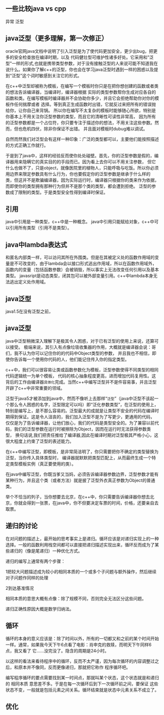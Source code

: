 ## 一些比较java vs cpp
  
  异常
  泛型

## java泛型（更多理解，第一次修正）
  
  oracle官网java文档中说明了引入泛型是为了使代码更加安全，更少出bug，把更多的安全检查放在编译时期，以及
  代码健壮型可维护性诸多好处。它采用和"泛型"一样的形式,也就是携带类型参数，对于没有接触泛型的人来说可能不知道我在
  说什么。如果你了解c++的泛型，你也会在学习java泛型时遇到一样的困惑以及提到“泛型”这个词时敏感到关注它的形式。
  
  在c++中泛型却被称为模板，在编写一个模板时你只是在把你想创建的函数或者类的想法告诉编译器，当编译时，编译器根据
  实际的类型参数帮你生成对应各自的函数和类。在编写模板时编译器并不会协助你多少，并且它会拒绝帮助你对你的模板作任何揣摩或者
  选择。等到真正生成函数时出错，它就反过来把所有的错误抛给你，让你自己来背锅。
  所以你在编写不太复杂的模板时能够随心所欲，特别是你基本上不用关注你泛型参数的类型，而且它的清晰性可读性非常高，
  因为所有的泛型参数都是一个占位符，你只要专注于描述你的想法，不用关注这些参数。然而，但也危机四伏，除非你保证不出错。
  并且面对模板时dubug难以调试。
  
  自然而然我们对泛型会有这样一种印象：广泛的类型都可以，主要他们能按照描述的方式正确工作就行。
  
  于是到了java中，这样的经验反而使你处处碰壁。首先，你的泛型参数是假的，编译器用来隐瞒它的真实目的的手段而已。因为看上去你可以不用关注参数，
  但它什么也做不了，只是object，就像医院里的植物人，只能呼吸与吃饭。所以你必须用边界来限定参数具有什么行为，你也要假定你的泛型参数是继承于什么样的
  类，但这并不是欺骗编译器，因为实际运行时，编译器只根据你的类来作为依据，而即使你的类型拥有那种行为但并不是那个类的类型，都会遭到拒绝。
  泛型的参数成了限制的类型。于是类型安全性得到编译时保证。
  

## 引用

java中引用是一种类型，c++中是一种概念。
java中引用只能赋给对象，c++中可以引用所有类型（引用不是类型）。


## java中lambda表达式

和匿名内部类一样，可以访问其所在外围类。但是在其被定义处的函数作用域的变量是不可改变的，由于lambda会以接口形式逃出作用域，所以在函数作用域外，
函数内的变量（包括函数参数）会被销毁，所以事实上无法改变任何引用以及基本类型。
javasript是动态类型，闭其包可以被外部变量引用。c++中lambda本身无法逃出定义处作用域。

## java泛型

java1.5在没有泛型之前，

## java泛型

  java中泛型稍微深入理解下是极其令人困惑，对于已有泛型的使用上来说，还算可以接受。
  极端来说，其引入有点像垃圾收集器的作用，大概就是编译器会说：哥们，我不认为你可以记住你的的代码中Object类型的参数，
  并且我也不相信，即使你告诉每一个使用你代码的人，他们能记住传入你的指定类型。

  c++中，我们可以很容易让类或函数参数化为模板，泛型参数使得不同类型的相同代码逻辑统一为单个模板，
代码的核心抽象程度更高，进而增加代码复用性。这背后的工作由编译器`具体化`完成。当然c++中编写泛型并不是件容易事，并且泛型开辟了c++中非常重要的领域。

  泛型于java5才被添加到java中，然而不像听上去那样“`泛型`”（java中泛型不该起一个那么令人困惑的名字，泛型限定可以吗）即“泛化参数类型”，在泛型的使用上，
特别是编写上，是不那么容易的。泛型最大的成就是让类型不安全的代码在编译时期得到保证。这是令人沮丧的，我们加入泛型不是为了写更少，更通用的代码，
仅仅是为了告诉编译器，让他们放心，我们的代码是类型安全的。为了兼容以前代码，我们的泛型参数在运行时被擦除为Object，因而在运行时无法获得参数类型，
换句话说,我们把责任推给了编译器,因此在编译时期对泛型极其严格小心，这很大程度上约束了泛型的表述能力。

  在c++中编写泛型，即模板，是非常简洁明了，你只需要把你不确定的类型替换为泛型，当你传入具体类型时，
  编译器就默默把类型匹配上，从而最终生成一个特定类型模板实例（真正要使用的类）。
  
  在java中编写泛型，你既当爹又当妈，必须告诉编译器参数边界，泛型参数才能有某种行为，并且这个类（或者方法）就是披了泛型外衣真正参数为Object的普通类。
  
  举个不恰当的列子，当你想要去北京，在c++中，你只需要告诉编译器你想去北京，你就会得到一张票，在java中，你不但要决定车票的时间，价格，还要亲自去取票。
## 递归的讨论

在对问题的描述上，最开始的思考事实上是递归。循环应该是对递归实现上的一种选择。一般的函数利用栈空间都可以直接把递归描述实现出来，循环反而成为了某些递归的（像是尾递归）一种优化方式。

递归的编写上通常有两个步骤：

1把较大问题描述成为较小的相同本质的一个或多个子问题与额外操作，然后继续对子问题作同样的处理

2到达基准情况

相同本质的意思大概有点像：除了规模不同，否则完全无法区分这些问题。

递归正确性原因大概是数学归纳法。
## 循环

循环的本身的意义应该是：除了时间以外，所有的一切都又和之前的某个时间开始一样。通常，如果我今天下午6点看了电影：肖申克的救赎，而明天下午同样6点，我又看了
它……没完没了。隐含的周期是24小时。

以这样的看法来看待程序中的循环，反而不太严谨，因为每次循环的内容调整过之后，和原本并不像同，反而更像递归，那就把它称作 
程序循环吧。

编写程序循环的要点需要找到某一时间点，那就叫某个状态，这个状态就是和递归的 相同本质 意思差不多。于是在每一次循环后到下一次循环前之间，要保证
这些状态不变，一般就是包括元素之间关系。循环结束就是状态中元素关系不成立了。
## 优化



